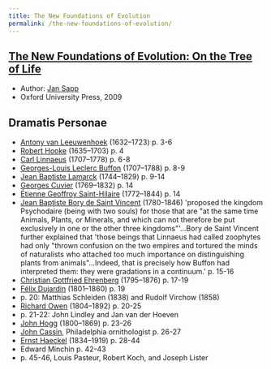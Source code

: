 ```yaml
---
title: The New Foundations of Evolution
permalink: /the-new-foundations-of-evolution/
---
```


## [The New Foundations of Evolution: On the Tree of Life](https://global.oup.com/academic/product/the-new-foundations-of-evolution-9780195388503)
* Author: [Jan Sapp](https://en.wikipedia.org/wiki/Jan_Sapp)
* Oxford University Press, 2009

## Dramatis Personae
* [Antony van Leeuwenhoek](https://en.wikipedia.org/wiki/Antonie_van_Leeuwenhoek) (1632–1723) p. 3-6
* [Robert Hooke](https://en.wikipedia.org/wiki/Robert_Hooke) (1635–1703) p. 4
* [Carl Linnaeus](https://en.wikipedia.org/wiki/Carl_Linnaeus) (1707–1778) p. 6-8
* [Georges-Louis Leclerc Buffon](https://en.wikipedia.org/wiki/Georges-Louis_Leclerc,_Comte_de_Buffon) (1707–1788) p. 8-9
* [Jean Baptiste Lamarck](https://en.wikipedia.org/wiki/Jean-Baptiste_Lamarck) (1744–1829) p. 9-14
* [Georges Cuvier](https://en.wikipedia.org/wiki/Georges_Cuvier) (1769–1832) p. 14
* [Étienne Geoffroy Saint-Hilaire](https://en.wikipedia.org/wiki/Étienne_Geoffroy_Saint-Hilaire) (1772–1844)  p. 14
* [Jean Baptiste Bory de Saint Vincent](https://en.wikipedia.org/wiki/Jean_Baptiste_Bory_de_Saint-Vincent) (1780-1846) 'proposed the kingdom Psychodaire (being with two souls) for those that are "at the same time Animals, Plants, or Minerals, and which can not therefore be put exclusively in one or the other three kingdoms"'...Bory de Saint Vincent further explained that 'those beings that Linnaeus had called zoophytes had only "thrown confusion on the two empires and tortured the minds of naturalists who attached too much importance on distinguishing plants from animals"...Indeed, that is precisely how Buffon had interpreted them: they were gradations in a continuum.' p. 15-16
* [Christian Gottfried Ehrenberg](https://en.wikipedia.org/wiki/Christian_Gottfried_Ehrenberg) (1795–1876) p. 17-19 
* [Félix Dujardin](https://en.wikipedia.org/wiki/Félix_Dujardin) (1801–1860) p. 19
* p. 20: Matthias Schleiden (1838) and Rudolf Virchow (1858)
* [Richard Owen](https://en.wikipedia.org/wiki/Richard_Owen) (1804–1892) p. 20-25
* p. 21-22: John Lindley and Jan van der Hoeven
* [John Hogg](https://en.wikipedia.org/wiki/John_Hogg_(biologist)) (1800–1869) p. 23-26
* [John Cassin](https://en.wikipedia.org/wiki/John_Cassin), Philadelphia ornithologist p. 26-27
* [Ernst Haeckel](https://en.wikipedia.org/wiki/Ernst_Haeckel) (1834–1919) p. 28-44
* Edward Minchin p. 42-43
* p. 45-46, Louis Pasteur, Robert Koch, and Joseph Lister
